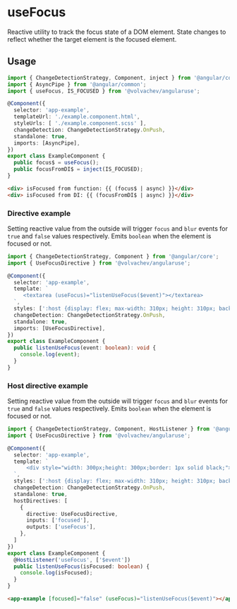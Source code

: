 # useFocus

Reactive utility to track the focus state of a DOM element. State changes to reflect whether the target element is the focused element.


## Usage

```ts
import { ChangeDetectionStrategy, Component, inject } from '@angular/core';
import { AsyncPipe } from '@angular/common';
import { useFocus, IS_FOCUSED } from '@volvachev/angularuse';

@Component({
  selector: 'app-example',
  templateUrl: './example.component.html',
  styleUrls: [ './example.component.scss' ],
  changeDetection: ChangeDetectionStrategy.OnPush,
  standalone: true,
  imports: [AsyncPipe],
})
export class ExampleComponent {
  public focus$ = useFocus();
  public focusFromDI$ = inject(IS_FOCUSED);
}
```

```html
<div> isFocused from function: {{ (focus$ | async) }}</div>
<div> isFocused from DI: {{ (focusFromDI$ | async) }}</div>
```

### Directive example

Setting reactive value from the outside will trigger `focus` and `blur` events for `true` and `false` values respectively.
Emits `boolean` when the element is focused or not.

```ts
import { ChangeDetectionStrategy, Component } from '@angular/core';
import { UseFocusDirective } from '@volvachev/angularuse';

@Component({
  selector: 'app-example',
  template: `
     <textarea (useFocus)="listenUseFocus($event)"></textarea>
  `,
  styles: [':host {display: flex; max-width: 310px; height: 310px; background: aquamarine;}'],
  changeDetection: ChangeDetectionStrategy.OnPush,
  standalone: true,
  imports: [UseFocusDirective],
})
export class ExampleComponent {
  public listenUseFocus(event: boolean): void {
    console.log(event);
  }
}
```

### Host directive example

Setting reactive value from the outside will trigger `focus` and `blur` events for `true` and `false` values respectively.
Emits `boolean` when the element is focused or not.

```ts
import { ChangeDetectionStrategy, Component, HostListener } from '@angular/core';
import { UseFocusDirective } from '@volvachev/angularuse';

@Component({
  selector: 'app-example',
  template: `
      <div style="width: 300px;height: 300px;border: 1px solid black;">example</div>
  `,
  styles: [':host {display: flex; max-width: 310px; height: 310px; background: aquamarine;}'],
  changeDetection: ChangeDetectionStrategy.OnPush,
  standalone: true,
  hostDirectives: [
    {
      directive: UseFocusDirective,
      inputs: ['focused'],
      outputs: ['useFocus'],
    },
  ]
})
export class ExampleComponent {
  @HostListener('useFocus', ['$event'])
  public listenUseFocus(isFocused: boolean) {
    console.log(isFocused);
  }
}
```

```html
<app-example [focused]="false" (useFocus)="listenUseFocus($event)"></app-example>
```